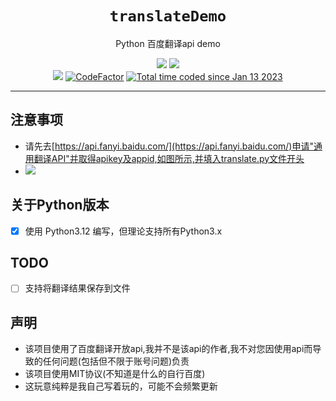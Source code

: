 <div align="center">


# `translateDemo`
<p>Python 百度翻译api demo</p>
<p>
  <img src="https://forthebadge.com/images/badges/made-with-python.svg">
  <img src="https://forthebadge.com/images/badges/built-with-love.svg">
  <br>
  <img src="https://img.shields.io/badge/Python-3.12.0-blue?style=for-the-badge&logo=appveyor&logo=">
  <a href="https://www.codefactor.io/repository/github/lichris93/translateDemo"><img src="https://www.codefactor.io/repository/github/lichris93/translateDemo/badge" alt="CodeFactor" /></a>
  <a href="https://wakatime.com/@09cb58b5-ccc0-41b8-a821-92fbfde0608f"><img src="https://wakatime.com/badge/user/09cb58b5-ccc0-41b8-a821-92fbfde0608f.svg" alt="Total time coded since Jan 13 2023" /></a>
</p>



</div>

---

<div align="left">

## 注意事项
- 请先去[https://api.fanyi.baidu.com/](https://api.fanyi.baidu.com/)申请"通用翻译API"并取得apikey及appid,如图所示,并填入translate.py文件开头
- <img src="https://img2.imgtp.com/2024/03/21/bTVqrNyx.png"/>

## 关于Python版本
- [x] 使用 Python3.12 编写，但理论支持所有Python3.x

## TODO
- [ ] 支持将翻译结果保存到文件

## 声明
- 该项目使用了百度翻译开放api,我并不是该api的作者,我不对您因使用api而导致的任何问题(包括但不限于账号问题)负责
- 该项目使用MIT协议(不知道是什么的自行百度)
- 这玩意纯粹是我自己写着玩的，可能不会频繁更新

</div>